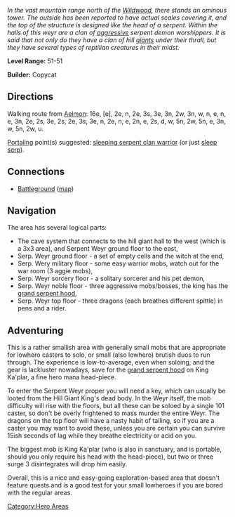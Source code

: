 *In the vast mountain range north of the
[Wildwood](:Category:_Wildwood.md "wikilink"), there stands an ominous
tower. The outside has been reported to have actual scales covering it,
and the top of the structure is designed like the head of a serpent.
Within the halls of this weyr are a clan of
[aggressive](Aggressive_Mobs.md "wikilink") serpent demon worshippers.
It is said that not only do they have a clan of hill
[giants](Giants.md "wikilink") under their thrall, but they have several
types of reptilian creatures in their midst.*

**Level Range:** 51-51

**Builder:** Copycat

## Directions

Walking route from [Aelmon](Aelmon.md "wikilink"): 16e, \[e\], 2e, n,
2e, 3s, 3e, 3n, 2w, 3n, w, n, e, n, e, 3n, 2e, 2s, 3e, 2s, 2e, 3s, 3e,
n, 2e, n, e, 2n, e, 2s, d, w, 5n, 2w, 5n, e, 3n, w, 5n, 2w, u.

[Portaling](Portal.md "wikilink") point(s) suggested: [sleeping serpent
clan warrior](Serpent_Clan_Warrior_(sleeping).md "wikilink") (or just
[sleep serp](Serpent_Clan_Warrior_(sleeping).md "wikilink")).

## Connections

-   [Battleground](:Category:Battleground.md "wikilink")
    ([map](Battleground_Map.md "wikilink"))

## Navigation

The area has several logical parts:

-   The cave system that connects to the hill giant hall to the west
    (which is a 3x3 area), and Serpent Weyr ground floor to the east,
-   Serp. Weyr ground floor - a set of empty cells and the witch at the
    end,
-   Serp. Wery military floor - some easy warrior mobs, watch out for
    the war room (3 aggie mobs),
-   Serp. Weyr sorcery floor - a solitary sorcerer and his pet demon,
-   Serp. Weyr noble floor - three aggressive mobs/bosses, the king has
    the [grand serpent hood](Grand_Serpent_Hood.md "wikilink"),
-   Serp. Weyr top floor - three dragons (each breathes different
    spittle) in pens and a rider.

## Adventuring

This is a rather smallish area with generally small mobs that are
appropriate for lowhero casters to solo, or small (also lowhero) brutish
duos to run through. The experience is low-to-average, even when
soloing, and the gear is lackluster nowadays, save for the [grand
serpent hood](Grand_Serpent_Hood.md "wikilink") on King Ka'plar, a fine
hero mana head-piece.

To enter the Serpent Weyr proper you will need a key, which can usually
be looted from the Hill Giant King's dead body. In the Weyr itself, the
mob difficulty will rise with the floors, but all these can be soloed by
a single 101 caster, so don't be overly frightened to mass murder the
entire Weyr. The dragons on the top floor will have a nasty habit of
tailing, so if you are a caster you may want to avoid these, unless you
are certain you can survive 15ish seconds of lag while they breathe
electricity or acid on you.

The biggest mob is King Ka'plar (who is also in sanctuary, and is
portable, should you only require his head with the head-piece), but two
or three surge 3 disintegrates will drop him easily.

Overall, this is a nice and easy-going exploration-based area that
doesn't feature quests and is a good test for your small lowheroes if
you are bored with the regular areas.

[Category:Hero Areas](Category:Hero_Areas "wikilink")
